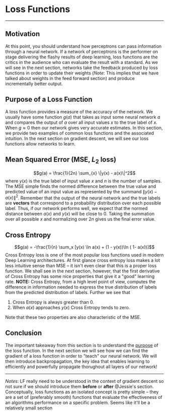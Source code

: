 
# Loss Functions
---
## Motivation
At this point, you should understand how perceptrons can pass information through a neural network. If a network of perceptrons is the performer on stage delivering the flashy results of deep learning, loss functions are the critics in the audience who can evaluate the result with a standard. As we will see in the next section, networks take the feedback produced by loss functions in order to update their weights (_Note_:  This implies that we have talked about weights in the feed forward section) and produce incrementally better output.

## Purpose of a Loss Function
A loss function provides a measure of the accuracy of the network.  We usually  have some function $g(a)$  that takes as input some neural network $a$ and compares the output of $a$ over all input values $x$ to the true label of $x$. When $g \approx 0$ then our network gives very accurate estimates. In this section, we provide two examples of common loss functions and the associated intuition. In the next section on gradient descent, we will see our loss functions allow networks to learn.

## Mean Squared Error (MSE, $L_2$ loss)
$$g(a) = \frac{1}{2n} \sum_{x} \|y(x) - a(x)\|^2$$
where $y(x)$ is the true label of input value $x$ and $n$ is the number of samples. The MSE simple finds the normed difference between the true value and predicted value of an input value as represented by the summand $\|y(x) - a(x)\|^2$. Remember that the output of the neural network and the true labels are **vectors** that correspond to a probability distribution over each possible label. Thus, if our network performs well, we expect that the normed distance between $a(x)$ and $y(x)$ will be close to 0. Taking the summation over all possible $x$ and normalizing over $2n$ gives us the final error value.

## Cross Entropy

$$g(a) = -\frac{1}{n} \sum_x [y(x) \ln a(x)  + (1 - y(x))\ln ( 1- a(x))]$$ 
Cross Entropy loss is one of the most popular loss functions used in modern Deep Learning architectures. At first glance cross entropy loss makes a lot less intuitive sense than MSE – it isn't even clear that this is a proper loss function. We shall see in the next section, however, that the first derivative of Cross Entropy has some nice properties that give it a "good" learning rate. **NOTE:** Cross Entropy, from a high level point of view, computes the difference in information needed to express the true distribution of labels from the predicted distribution of labels. Further we see that
1. Cross Entropy is always greater than 0.
2. When $a(x)$ approaches $y(x)$ Cross Entropy tends to zero.

Note that these two properties are also characteristic of the MSE.

## Conclusion

The important takeaway from this section is to understand the [purpose](#purpose-of-a-loss-function) of the loss function. In the next section we will see how we can find the gradient of a loss function in order to "teach" our neural network. We will then introduce backpropagation, the key idea that enables learning to efficiently and powerfully propagate thorughout all layers of our network!

---

_Notes_: LF really need to be understood in the context of gradient descent so not sure if we should introduce them **before** or **after** @Jessie's section. Conceptually, loss functions as an isolated concept is pretty simple – they are a set of (preferably smooth) functions that evaluate the effectiveness of an algorithms performance on a specific problem. Seems like it'll be a relatively small section
